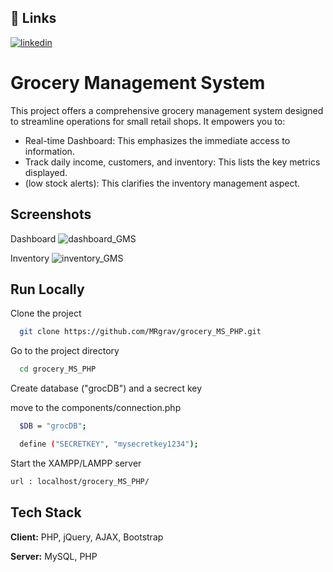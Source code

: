 
## 🔗 Links
[![linkedin](https://img.shields.io/badge/linkedin-0A66C2?style=for-the-badge&logo=linkedin&logoColor=white)](https://www.linkedin.com/in/gaurab-gogoi-3a6746246)


# Grocery Management System

This project offers a comprehensive grocery management system designed to streamline operations for small retail shops. It empowers you to:

- Real-time Dashboard: This emphasizes the immediate access to information.
- Track daily income, customers, and inventory: This lists the key metrics displayed.
- (low stock alerts): This clarifies the inventory management aspect.

## Screenshots

Dashboard
![dashboard_GMS](https://github.com/MRgrav/grocery_MS_PHP/assets/67511840/3ad290b2-4391-42dd-a54d-ac08fda1a043)

Inventory
![inventory_GMS](https://github.com/MRgrav/grocery_MS_PHP/assets/67511840/915d2aea-9b63-49b6-84d5-daf3593bae0c)


## Run Locally

Clone the project

```bash
  git clone https://github.com/MRgrav/grocery_MS_PHP.git
```

Go to the project directory

```bash
  cd grocery_MS_PHP
```

Create database ("grocDB") and a secrect key

move to the components/connection.php

```bash
  $DB = "grocDB";

  define ("SECRETKEY", "mysecretkey1234");
```

Start the XAMPP/LAMPP server

```bash
url : localhost/grocery_MS_PHP/
```

## Tech Stack

**Client:** PHP, jQuery, AJAX, Bootstrap

**Server:** MySQL, PHP


